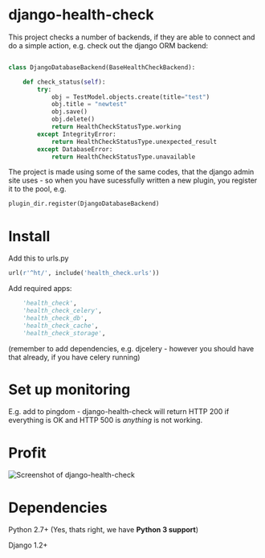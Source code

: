django-health-check
==================

This project checks a number of backends, if they are able to connect and do a simple action, e.g. check out the django ORM backend:


```python

class DjangoDatabaseBackend(BaseHealthCheckBackend):

    def check_status(self):
        try:
            obj = TestModel.objects.create(title="test")
            obj.title = "newtest"
            obj.save()
            obj.delete()
            return HealthCheckStatusType.working
        except IntegrityError:
            return HealthCheckStatusType.unexpected_result
        except DatabaseError:
            return HealthCheckStatusType.unavailable

```

The project is made using some of the same codes, that the django admin site uses - so when you have sucessfully written a new plugin, you register it to the pool, e.g. 

```python
plugin_dir.register(DjangoDatabaseBackend)
```


Install
=======

Add this to urls.py

```python
url(r'^ht/', include('health_check.urls'))
```

Add required apps:

```python
    'health_check',
    'health_check_celery',
    'health_check_db',
    'health_check_cache',
    'health_check_storage',
```
(remember to add dependencies, e.g. djcelery - however you should have that already, if you have celery running)

Set up monitoring
=================

E.g. add to pingdom - django-health-check will return HTTP 200 if everything is OK and HTTP 500 is *anything* is not working.

Profit
======

![Screenshot of django-health-check](http://c.kristian.io/image/3C2s1Z3X071S/Screen%20Shot%202013-03-18%20at%2018.40.52.png)


Dependencies
============

Python 2.7+ (Yes, thats right, we have **Python 3 support**)

Django 1.2+

